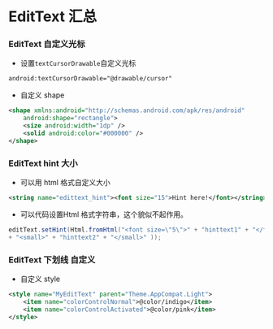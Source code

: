 EditText 汇总
============
### EditText 自定义光标

- 设置`textCursorDrawable`自定义光标

```xml
android:textCursorDrawable="@drawable/cursor"
```

- 自定义 shape

```xml
<shape xmlns:android="http://schemas.android.com/apk/res/android"
    android:shape="rectangle">
    <size android:width="1dp" />
    <solid android:color="#000000" />
</shape>
```
### EditText hint 大小

- 可以用 html 格式自定义大小

```xml
<string name="edittext_hint"><font size="15">Hint here!</font></string>
```

- 可以代码设置Html 格式字符串，这个貌似不起作用。

```java
editText.setHint(Html.fromHtml("<font size=\"5\">" + "hinttext1" + "</font>" 
+ "<small>" + "hinttext2" + "</small>" )); 
```

### EditText 下划线 自定义
- 自定义 style
```xml
<style name="MyEditText" parent="Theme.AppCompat.Light"> 
    <item name="colorControlNormal">@color/indigo</item> 
    <item name="colorControlActivated">@color/pink</item>
</style>
```

